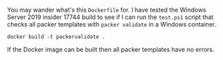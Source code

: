 You may wander what's this `Dockerfile` for. I have tested the Windows Server 2019 insider 17744 build
to see if I can run the `test.ps1` script that checks all packer templates with `packer validate` in a Windows container.

```
docker build -t packervalidate .
```

If the Docker image can be built then all packer templates have no errors.
